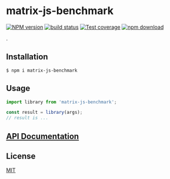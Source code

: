 # matrix-js-benchmark

[![NPM version][npm-image]][npm-url]
[![build status][ci-image]][ci-url]
[![Test coverage][codecov-image]][codecov-url]
[![npm download][download-image]][download-url]

.

## Installation

`$ npm i matrix-js-benchmark`

## Usage

```js
import library from 'matrix-js-benchmark';

const result = library(args);
// result is ...
```

## [API Documentation](https://cheminfo.github.io/matrix-js-benchmark/)

## License

[MIT](./LICENSE)

[npm-image]: https://img.shields.io/npm/v/matrix-js-benchmark.svg
[npm-url]: https://www.npmjs.com/package/matrix-js-benchmark
[ci-image]: https://github.com/cheminfo/matrix-js-benchmark/workflows/Node.js%20CI/badge.svg?branch=main
[ci-url]: https://github.com/cheminfo/matrix-js-benchmark/actions?query=workflow%3A%22Node.js+CI%22
[codecov-image]: https://img.shields.io/codecov/c/github/cheminfo/matrix-js-benchmark.svg
[codecov-url]: https://codecov.io/gh/cheminfo/matrix-js-benchmark
[download-image]: https://img.shields.io/npm/dm/matrix-js-benchmark.svg
[download-url]: https://www.npmjs.com/package/matrix-js-benchmark
